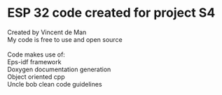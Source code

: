 # ESP 32 code created for project S4

Created by Vincent de Man<br>
My code is free to use and open source <br>
<br>
Code makes use of: <br>
Eps-idf framework <br>
Doxygen documentation generation <br>
Object oriented cpp <br>
Uncle bob clean code guidelines<br>